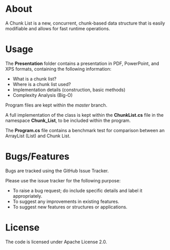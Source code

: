 # About
A Chunk List is a new, concurrent, chunk-based data structure that is easily modifiable and allows for fast runtime operations.

# Usage
The __Presentation__ folder contains a presentation in PDF, PowerPoint, and XPS formats, containing the following information:
  * What is a chunk list?
  * Where is a chunk list used?
  * Implementation details (construction, basic methods)
  * Complexity Analysis (Big-O)

Program files are kept within the _master_ branch.

A full implementation of the class is kept within the __ChunkList.cs__ file in the namespace __Chunk_List__, to be included within the program.

The __Program.cs__ file contains a benchmark test for comparison between an ArrayList (List<T>) and Chunk List.

# Bugs/Features
Bugs are tracked using the GitHub Issue Tracker.

Please use the issue tracker for the following purpose:
  * To raise a bug request; do include specific details and label it appropriately.
  * To suggest any improvements in existing features.
  * To suggest new features or structures or applications.

# License
The code is licensed under Apache License 2.0.
